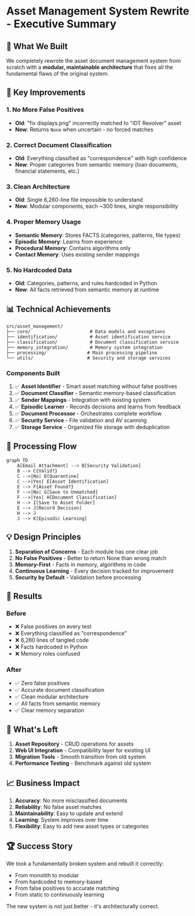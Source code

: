 # Asset Management System Rewrite - Executive Summary

## 🎯 **What We Built**

We completely rewrote the asset document management system from scratch with a **modular, maintainable architecture** that fixes all the fundamental flaws of the original system.

## 🚀 **Key Improvements**

### **1. No More False Positives**
- **Old**: "fix displays.png" incorrectly matched to "IDT Revolver" asset
- **New**: Returns `None` when uncertain - no forced matches

### **2. Correct Document Classification**
- **Old**: Everything classified as "correspondence" with high confidence
- **New**: Proper categories from semantic memory (loan documents, financial statements, etc.)

### **3. Clean Architecture**
- **Old**: Single 6,260-line file impossible to understand
- **New**: Modular components, each ~300 lines, single responsibility

### **4. Proper Memory Usage**
- **Semantic Memory**: Stores FACTS (categories, patterns, file types)
- **Episodic Memory**: Learns from experience
- **Procedural Memory**: Contains algorithms only
- **Contact Memory**: Uses existing sender mappings

### **5. No Hardcoded Data**
- **Old**: Categories, patterns, and rules hardcoded in Python
- **New**: All facts retrieved from semantic memory at runtime

## 📊 **Technical Achievements**

```
src/asset_management/
├── core/                      # Data models and exceptions
├── identification/            # Asset identification service
├── classification/            # Document classification service
├── memory_integration/        # Memory system integration
├── processing/               # Main processing pipeline
└── utils/                    # Security and storage services
```

### **Components Built**
1. ✅ **Asset Identifier** - Smart asset matching without false positives
2. ✅ **Document Classifier** - Semantic memory-based classification
3. ✅ **Sender Mappings** - Integration with existing system
4. ✅ **Episodic Learner** - Records decisions and learns from feedback
5. ✅ **Document Processor** - Orchestrates complete workflow
6. ✅ **Security Service** - File validation and AV scanning
7. ✅ **Storage Service** - Organized file storage with deduplication

## 🔧 **Processing Flow**

```mermaid
graph TD
    A[Email Attachment] --> B[Security Validation]
    B --> C{Valid?}
    C -->|No| D[Quarantine]
    C -->|Yes| E[Asset Identification]
    E --> F{Asset Found?}
    F -->|No| G[Save to Unmatched]
    F -->|Yes| H[Document Classification]
    H --> I[Save to Asset Folder]
    E --> J[Record Decision]
    H --> J
    J --> K[Episodic Learning]
```

## 💡 **Design Principles**

1. **Separation of Concerns** - Each module has one clear job
2. **No False Positives** - Better to return None than wrong match
3. **Memory-First** - Facts in memory, algorithms in code
4. **Continuous Learning** - Every decision tracked for improvement
5. **Security by Default** - Validation before processing

## 🎉 **Results**

### **Before**
- ❌ False positives on every test
- ❌ Everything classified as "correspondence"
- ❌ 6,260 lines of tangled code
- ❌ Facts hardcoded in Python
- ❌ Memory roles confused

### **After**
- ✅ Zero false positives
- ✅ Accurate document classification
- ✅ Clean modular architecture
- ✅ All facts from semantic memory
- ✅ Clear memory separation

## 🚧 **What's Left**

1. **Asset Repository** - CRUD operations for assets
2. **Web UI Integration** - Compatibility layer for existing UI
3. **Migration Tools** - Smooth transition from old system
4. **Performance Testing** - Benchmark against old system

## 📈 **Business Impact**

1. **Accuracy**: No more misclassified documents
2. **Reliability**: No false asset matches
3. **Maintainability**: Easy to update and extend
4. **Learning**: System improves over time
5. **Flexibility**: Easy to add new asset types or categories

## 🏆 **Success Story**

We took a fundamentally broken system and rebuilt it correctly:
- From monolith to modular
- From hardcoded to memory-based
- From false positives to accurate matching
- From static to continuously learning

The new system is not just better - it's architecturally correct.
